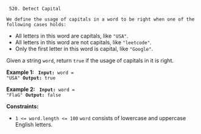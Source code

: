 ` 520. Detect Capital`

`We define the usage of capitals in a word to be right when one of the following cases holds:`

- All letters in this word are capitals, like `"USA"`.
- All letters in this word are not capitals, like `"leetcode"`.
- Only the first letter in this word is capital, like `"Google"`.

Given a string `word`, return `true` if the usage of capitals in it is right.

**Example 1:**
<code>
**Input:** word = "USA"
**Output:** true
</code>

**Example 2:**
<code>
**Input:** word = "FlaG"
**Output:** false
</code>

**Constraints:**

- `1 <= word.length <= 100`
`word` consists of lowercase and uppercase English letters.
